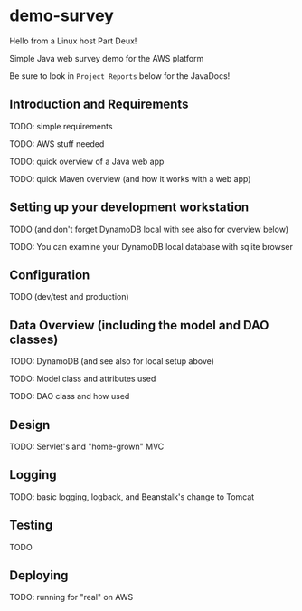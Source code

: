 demo-survey
================

Hello from a Linux host Part Deux!

Simple Java web survey demo for the AWS platform

Be sure to look in `Project Reports` below for the JavaDocs!

Introduction and Requirements
------------------------------

TODO: simple requirements

TODO: AWS stuff needed

TODO: quick overview of a Java web app

TODO: quick Maven overview (and how it works with a web app)

Setting up your development workstation
----------------------------------------

TODO (and don't forget DynamoDB local with see also for overview below)

TODO: You can examine your DynamoDB local database with sqlite browser

Configuration
--------------

TODO (dev/test and production)

Data Overview (including the model and DAO classes)
-----------------------------------------------------------

TODO: DynamoDB (and see also for local setup above)

TODO: Model class and attributes used

TODO: DAO class and how used 

Design
--------

TODO: Servlet's and "home-grown" MVC

Logging
--------

TODO: basic logging, logback, and Beanstalk's change to Tomcat

Testing
--------

TODO

Deploying
----------

TODO: running for "real" on AWS

